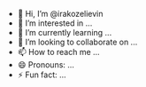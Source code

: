 - 👋 Hi, I’m @irakozelievin
- 👀 I’m interested in ...
- 🌱 I’m currently learning ...
- 💞️ I’m looking to collaborate on ...
- 📫 How to reach me ...
- 😄 Pronouns: ...
- ⚡ Fun fact: ...

<!---
irakozelievin/irakozelievin is a ✨ special ✨ repository because its `README.md` (this file) appears on your GitHub profile.
You can click the Preview link to take a look at your changes.
--->
